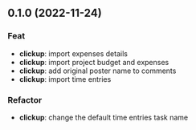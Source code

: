 ## 0.1.0 (2022-11-24)

### Feat

- **clickup**: import expenses details
- **clickup**: import project budget and expenses
- **clickup**: add original poster name to comments
- **clickup**: import time entries

### Refactor

- **clickup**: change the default time entries task name
